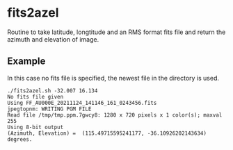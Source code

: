 # fits2azel

Routine to take latitude, longtitude and an RMS format fits file and return the azimuth and elevation of image.

## Example 

In this case no fits file is specified, the newest file in the directory is used.

```
./fits2azel.sh -32.007 16.134
No fits file given
Using FF_AU000E_20211124_141146_161_0243456.fits
jpegtopnm: WRITING PGM FILE
Read file /tmp/tmp.ppm.7gwcy8: 1280 x 720 pixels x 1 color(s); maxval 255
Using 8-bit output
(Azimuth, Elevation) =  (115.49715595241177, -36.10926202143634) degrees.
``` 

